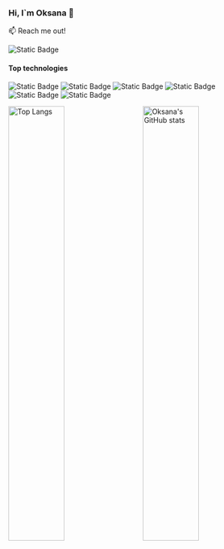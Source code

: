 ### Hi, I`m Oksana 👋

:mailbox: Reach me out!

![Static Badge](https://img.shields.io/badge/OksanaMarusich-%230A66C2?style=plastic&logo=linkedin&link=https%3A%2F%2Fwww.linkedin.com%2Fin%2Foksana-marusich%2F)


#### Top technologies

![Static Badge](https://img.shields.io/badge/Java%20Script%20-%20%23F7DF1E?style=plastic&logo=javascript&logoColor=black)
![Static Badge](https://img.shields.io/badge/React-%2361DAFB?style=plastic&logo=react&logoColor=black)
![Static Badge](https://img.shields.io/badge/Styled-components-%23DB7093?style=plastic&logo=styledcomponents)
![Static Badge](https://img.shields.io/badge/Redux-%23764ABC?style=plastic&logo=redux)
![Static Badge](https://img.shields.io/badge/React-router%20-%23CA4245?style=plastic&logo=reactrouter&logoColor=white&labelColor=%23CA4245)
![Static Badge](https://img.shields.io/badge/Axios-%235A29E4?style=plastic&logo=axios&logoColor=white)


<img align="right" width="47%" alt="Oksana's GitHub stats" src="https://github-readme-stats.vercel.app/api?username=oksanamarusich&show_icons=true&theme=transparent"/>
<img align="left" width="47%" alt="Top Langs" src="https://github-readme-stats.vercel.app/api/top-langs/?username=oksanamarusich&layout=compact"/>









